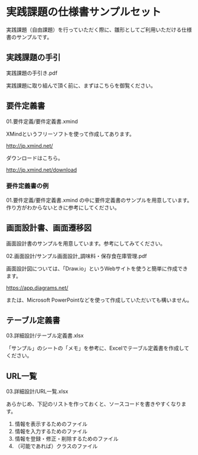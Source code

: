 # 実践課題の仕様書サンプルセット

実践課題（自由課題）を行っていただく際に、雛形としてご利用いただける仕様書のサンプルです。

## 実践課題の手引

実践課題の手引き.pdf

実践課題に取り組んで頂く前に、まずはこちらを御覧ください。

## 要件定義書

01.要件定義/要件定義書.xmind

XMindというフリーソフトを使って作成してあります。

http://jp.xmind.net/

ダウンロードはこちら。

http://jp.xmind.net/download

### 要件定義書の例
01.要件定義/要件定義書.xmind
の中に要件定義書のサンプルを用意しています。作り方がわからないときに参考にしてください。

## 画面設計書、画面遷移図
画面設計書のサンプルを用意しています。参考にしてみてください。

02.画面設計/サンプル画面設計_調味料・保存食在庫管理.pdf

画面設計図については、「Draw.io」というWebサイトを使うと簡単に作成できます。

https://app.diagrams.net/

または、Microsoft PowerPointなどを使って作成していただいても構いません。

## テーブル定義書

03.詳細設計/テーブル定義書.xlsx

「サンプル」のシートの「メモ」を参考に、Excelでテーブル定義書を作成してください。

## URL一覧

03.詳細設計/URL一覧.xlsx

あらかじめ、下記のリストを作っておくと、ソースコードを書きやすくなります。

1. 情報を表示するためのファイル
2. 情報を入力するためのファイル
3. 情報を登録・修正・削除するためのファイル
4. （可能であれば）クラスのファイル

